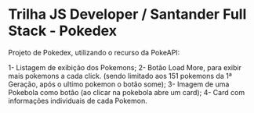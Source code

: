 # Trilha JS Developer / Santander Full Stack - Pokedex

Projeto de Pokedex, utilizando o recurso da PokeAPI:

1- Listagem de exibição dos Pokemons;
2- Botão Load More, para exibir mais pokemons a cada click. (sendo limitado aos 151 pokemons da 1ª Geração, após o ultimo pokemon o botão some);
3- Imagem de uma Pokebola como botão (ao clicar na pokebola abre um card);
4- Card com informações individuais de cada Pokemon.